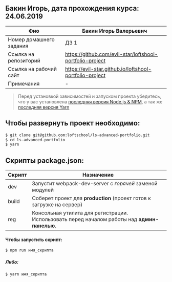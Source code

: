 ## Бакин Игорь, дата прохождения курса: 24.06.2019

| Фио                     | Бакин Игорь Валерьевич                                   |
| ----------------------- | -------------------------------------------------------- |
| Номер домашнего задания | ДЗ 1                                                     |
| Ссылка на репозиторий   | https://github.com/evil-star/loftshool-portfolio-project |
| Ссылка на рабочий сайт  | https://evil-star.github.io/loftshool-portfolio-project  |
| Примечания              | -                                                        |

> Перед установкой зависимостей и запуском проекта убедитесь, что у вас установлена [последняя версия Node.js & NPM](https://nodejs.org/en/download/current/), а так же
> [последняя версия Yarn](https://yarnpkg.com/ru/docs/install)

## Чтобы развернуть проект необходимо:

```sh
$ git clone git@github.com:loftschool/ls-advanced-portfolio.git
$ cd ls-advanced-portfolio
$ yarn
```

## Скрипты package.json:

| Скрипт | Назначение                                                                                   |
| ------ | -------------------------------------------------------------------------------------------- |
| dev    | Запустит webpack-dev-server с _горячей_ заменой модулей                                      |
| build  | Соберет проект для **production** (проект готов к загрузке на сервер)                        |
| reg    | Консольная утилита для регистрации. Использовать перед началом работы над **админ-панелью**. |

#### Чтобы запустить скрипт:

```sh
$ npm run имя_скрипта
```

##### Либо:

```sh
$ yarn имя_скрипта
```
